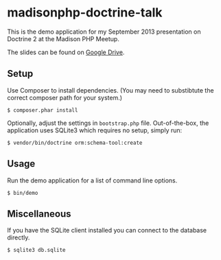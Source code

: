 madisonphp-doctrine-talk
========================

This is the demo application for my September 2013 presentation on Doctrine 2 at the
Madison PHP Meetup.

The slides can be found on [Google Drive](https://docs.google.com/presentation/d/1636DyKpuoKd9v4i5s3ER2gOB9U8Ytb_hUaGMz3xRFh4/edit?usp=sharing).

Setup
-----

Use Composer to install dependencies. (You may need to substibtute the correct composer path for your system.)

    $ composer.phar install

Optionally, adjust the settings in `bootstrap.php` file. Out-of-the-box, the application
uses SQLite3 which requires no setup, simply run:

    $ vendor/bin/doctrine orm:schema-tool:create

Usage
-----

Run the demo application for a list of command line options.

    $ bin/demo


Miscellaneous
-------------

If you have the SQLite client installed you can connect to the database directly.

    $ sqlite3 db.sqlite


